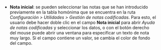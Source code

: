 - **Nota inicial**: se pueden seleccionar las notas que se han introducido previamente en la tabla homónima que se encuentra en la ruta *Configuración  > Utilidades > Gestión de notas codificadas*. Para esto, el usuario debe hacer doble clic en el campo **Nota inicial** para abrir *Ayuda de notas codificadas* y seleccionar los datos, o con el botón derecho del mouse puede abrir una ventana para especificar un texto de nota muy largo. Si el campo contiene un valor, se cambia el color de fondo del campo.
